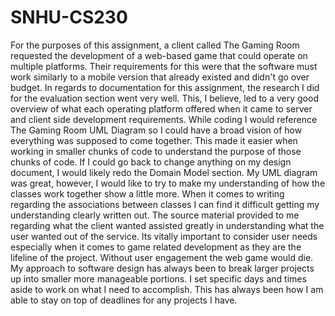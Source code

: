 # SNHU-CS230

For the purposes of this assignment, a client called The Gaming Room requested the development of a web-based game that could operate on multiple platforms. Their requirements for this were that the software must work similarly to a mobile version that already existed and didn't go over budget. In regards to documentation for this assignment, the research I did for the evaluation section went very well. This, I believe, led to a very good overview of what each operating platform offered when it came to server and client side development requirements. While coding I would reference The Gaming Room UML Diagram so I could have a broad vision of how everything was supposed to come together. This made it easier when working in smaller chunks of code to understand the purpose of those chunks of code. If I could go back to change anything on my design document, I would likely redo the Domain Model section. My UML diagram was great, however, I would like to try to make my understanding of how the classes work together show a little more. When it comes to writing regarding the associations between classes I can find it difficult getting my understanding clearly written out. The source material provided to me regarding what the client wanted assisted greatly in understanding what the user wanted out of the service. Its vitally important to consider user needs especially when it comes to game related development as they are the lifeline of the project. Without user engagement the web game would die. My approach to software design has always been to break larger projects up into smaller more manageable portions. I set specific days and times aside to work on what I need to accomplish. This has always been how I am able to stay on top of deadlines for any projects I have.
